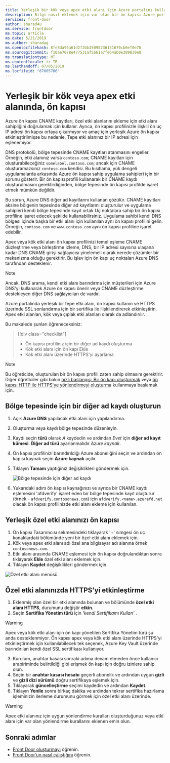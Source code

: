 ```yaml
---
title: Yerleşik bir kök veya apex etki alanı için Azure portalını kullanarak mevcut bir ön kapısı
description: Bilgi nasıl eklemek için var olan bir ön kapısı Azure portalını kullanarak bir kök veya apex etki.
services: front-door
author: sharad4u
ms.service: frontdoor
ms.topic: article
ms.date: 5/21/2019
ms.author: sharadag
ms.openlocfilehash: 8fe8da95a61d2f2bb35095236131670cb6ef0e70
ms.sourcegitcommit: f10ae7078e477531af5b61a7fe64ab0e389830e8
ms.translationtype: MT
ms.contentlocale: tr-TR
ms.lasthandoff: 07/05/2019
ms.locfileid: "67605786"
---
```

# <a name="onboard-a-root-or-apex-domain-on-your-front-door"></a>Yerleşik bir kök veya apex etki alanında, ön kapısı
Azure ön kapısı CNAME kayıtları, özel etki alanlarını ekleme için etki alanı sahipliğini doğrulamak için kullanır. Ayrıca, ön kapısı profilinizle ilişkili ön uç IP adresi ön kapısı ortaya çıkarmıyor ve amaç için yerleşik Azure ön kapısı etkinleştirilmişse bu nedenle, Tepe etki alanınız bir IP adresi için eşlenemiyor.

DNS protokolü, bölge tepesinde CNAME kayıtları atanmasını engeller. Örneğin, etki alanınız varsa `contoso.com`; CNAME kayıtları için oluşturabileceğiniz `somelabel.contoso.com`; ancak için CNAME oluşturamazsınız `contoso.com` kendisi. Bu kısıtlama, yük dengeli uygulamalarda arkasında Azure ön kapısı sahip uygulama sahipleri için bir sorunu gösterir. Bir ön kapısı profili kullanarak bir CNAME kaydı oluşturulmasını gerektirdiğinden, bölge tepesinde ön kapısı profilde işaret etmek mümkün değildir.

Bu sorun, Azure DNS diğer ad kayıtlarını kullanan çözülür. CNAME kayıtları aksine bölgenin tepesinde diğer ad kayıtlarını oluşturulur ve uygulama sahipleri kendi bölge tepesinde kayıt ortak Uç noktalara sahip bir ön kapısı profiline işaret edecek şekilde kullanabilirsiniz. Uygulama sahibi kendi DNS bölgesi içinde başka bir etki alanı için kullanılan aynı ön kapısı profilini gelin. Örneğin, `contoso.com` ve `www.contoso.com` aynı ön kapısı profiline işaret edebilir. 

Apex veya kök etki alanı ön kapısı profilinizi temel eşleme CNAME düzleştirme veya birleştirme izleme, DNS, bir IP adresi sayısına ulaşana kadar DNS CNAME girişi sağlayıcısı yinelemeli olarak nerede çözümler bir mekanizma olduğu gerektirir. Bu işlev için ön kapı uç noktaları Azure DNS tarafından desteklenir. 

> [!NOTE]
> Ancak, DNS arama, kendi etki alanı barındırma için müşterileri için Azure DNS'yi kullanarak Azure ön kapısı önerir veya CNAME düzleştirme destekleyen diğer DNS sağlayıcıları de vardır.

Azure portalında yerleşik bir tepe etki alanı, ön kapısı kullanın ve HTTPS üzerinde SSL sonlandırma için bir sertifika ile ilişkilendirerek etkinleştirin. Apex etki alanları, kök veya çıplak etki alanları olarak da adlandırılır.

Bu makalede şunları öğreneceksiniz:

> [!div class="checklist"]
> * Ön kapısı profiliniz için bir diğer ad kaydı oluşturma
> * Kök etki alanı için ön kapı Ekle
> * Kök etki alanı üzerinde HTTPS'yi ayarlama

> [!NOTE]
> Bu öğreticide, oluşturulan bir ön kapısı profili zaten sahip olmasını gerektirir. Diğer öğreticiler gibi bakın [hızlı başlangıç: Bir ön kapı oluşturmak](./quickstart-create-front-door.md) veya [ön kapısı HTTP ile HTTPS'ye yönlendirmeyi oluşturma](./front-door-how-to-redirect-https.md) kullanmaya başlamak için.

## <a name="create-an-alias-record-for-zone-apex"></a>Bölge tepesinde için bir diğer ad kaydı oluşturun

1. Açık **Azure DNS** yapılacak etki alanı için yapılandırma.
2. Oluşturma veya kaydı bölge tepesinde düzenleyin.
3. Kaydı seçin **türü** olarak _A_ kaydedin ve ardından _Evet_ için **diğer ad kayıt kümesi**. **Diğer ad türü** ayarlanmalıdır _Azure kaynak_.
4. Ön kapısı profilinizi barındırıldığı Azure aboneliğini seçin ve ardından ön kapısı kaynak seçin **Azure kaynak** açılır.
5. Tıklayın **Tamam** yaptığınız değişiklikleri göndermek için.

    ![Bölge tepesinde için diğer ad kaydı](./media/front-door-apex-domain/front-door-apex-alias-record.png)

6. Yukarıdaki adım ön kapısı kaynağınızı ve ayrıca bir CNAME kaydı eşlemesini 'afdverify' işaret eden bir bölge tepesinde kayıt oluşturur (örnek - `afdverify.contosonews.com`) için `afdverify.<name>.azurefd.net` olacak ön kapısı profilinizde etki alanı ekleme için kullanılan.

## <a name="onboard-the-custom-domain-on-your-front-door"></a>Yerleşik özel etki alanınızı ön kapısı

1. Ön kapısı Tasarımcısı sekmesindeki tıklayarak '+' simgesi ön uç konaklardaki bölümünde yeni bir özel etki alanı eklemek için.
2. Kök veya apex etki alanı adı özel ana bilgisayar adı alanına örnek `contosonews.com`.
3. Etki alanı arasında CNAME eşlemesi için ön kapısı doğrulandıktan sonra tıklayarak **Ekle** özel etki alanı eklemek için.
4. Tıklayın **Kaydet** değişiklikleri göndermek için.

![Özel etki alanı menüsü](./media/front-door-apex-domain/front-door-onboard-apex-domain.png)

## <a name="enable-https-on-your-custom-domain"></a>Özel etki alanınızda HTTPS'yi etkinleştirme

1. Eklenmiş olan özel bir etki alanında bulunan ve bölümünde **özel etki alanı HTTPS**, durumunu değiştir **etkin**.
2. Seçin **Sertifika Yönetim türü** için _'kendi Sertifikamı Kullan'_ .

> [!WARNING]
> Apex veya kök etki alanı için ön kapı yönetilen Sertifika Yönetim türü şu anda desteklenmiyor. Ön kapısı apex veya kök etki alanı üzerinde HTTPS'yi etkinleştirmek için kullanılabilecek tek seçenek, Azure Key Vault üzerinde barındırılan kendi özel SSL sertifikası kullanıyor.

3. Kurulum, anahtar kasası sonraki adıma devam etmeden önce kullanıcı arabiriminde belirtildiği gibi erişmek ön kapı için doğru izinlere sahip olun.
4. Seçin bir **anahtar kasası hesabı** geçerli abonelik ve ardından uygun **gizli** ve **gizli dizi sürümü** doğru sertifikaya eşlemek için.
5. Tıklayarak **güncelleştirme** seçimi kaydedin ve ardından **Kaydet**.
6. Tıklayın **Yenile** sonra birkaç dakika ve ardından tekrar sertifika hazırlama işleminizin ilerleme durumunu görmek için özel etki alanı üzerinde. 

> [!WARNING]
> Apex etki alanınız için uygun yönlendirme kuralları oluşturduğunuz veya etki alanı için var olan yönlendirme kurallarını eklenen emin olun.

## <a name="next-steps"></a>Sonraki adımlar

- [Front Door oluşturmayı](quickstart-create-front-door.md) öğrenin.
- [Front Door’un nasıl çalıştığını](front-door-routing-architecture.md) öğrenin.